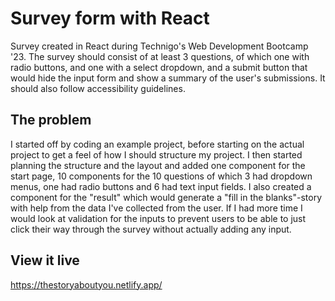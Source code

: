 # Survey form with React

Survey created in React during Technigo's Web Development Bootcamp '23. The survey should consist of at least 3 questions, of which one with radio buttons, and one with a select dropdown, and a submit button that would hide the input form and show a summary of the user's submissions. It should also follow accessibility guidelines. 

## The problem

I started off by coding an example project, before starting on the actual project to get a feel of how I should structure my project. I then started planning the structure and the layout and added one component for the start page, 10 components for the 10 questions of which 3 had dropdown menus, one had radio buttons and 6 had text input fields. I also created a component for the "result" which would generate a "fill in the blanks"-story with help from the data I've collected from the user. If I had more time I would look at validation for the inputs to prevent users to be able to just click their way through the survey without actually adding any input. 

## View it live

https://thestoryaboutyou.netlify.app/
